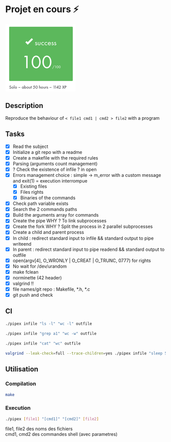 # Projet en cours ⚡
![validation](./pipex.png)

## Description
Reproduce the behaviour of `< file1 cmd1 | cmd2 > file2` with a program 

## Tasks
- [x] Read the subject
- [x] Initialize a git repo with a readme
- [x] Create a makefile with the required rules
- [x] Parsing (arguments count management)
- [x] ? Check the existence of infile ? in open
- [x] Errors management choice : simple -> m_error with a custom message and exit(1) = execution interrompue
    - [x] Existing files
    - [x] Files rights
    - [x] Binaries of the commands
- [x] Check path variable exists
- [x] Search the 2 commands paths
- [x] Build the arguments array for commands 
- [x] Create the pipe WHY ? To link subprocesses
- [x] Create the fork WHY ? Split the process in 2 parallel subprocesses
- [x] Create a child and parent process
- [x] In child : redirect standard input to infile && standard output to pipe writeend
- [x] In parent : redirect standard input to pipe readend && standard output to outfile 
- [x] open(argv[4], O_WRONLY | O_CREAT | O_TRUNC, 0777) for rights 
- [x] No wait for /dev/urandom
- [x] make fclean
- [x] norminette (42 header)
- [x] valgrind !!
- [x] file names/git repo : Makefile, *.h, *.c
- [x] git push and check

## CI
```bash
./pipex infile "ls -l" "wc -l" outfile
```
```bash
./pipex infile "grep a1" "wc -w" outfile
```
```bash
./pipex infile "cat" "wc" outfile
```
```bash
valgrind --leak-check=full --trace-children=yes ./pipex infile "sleep 5" "wc -w" outfile
```

## Utilisation
### Compilation
```bash
make
```

### Execution
```bash
./pipex [file1] "[cmd1]" "[cmd2]" [file2]
```
file1, file2 des noms des fichiers \
cmd1, cmd2 des commandes shell (avec parametres)

